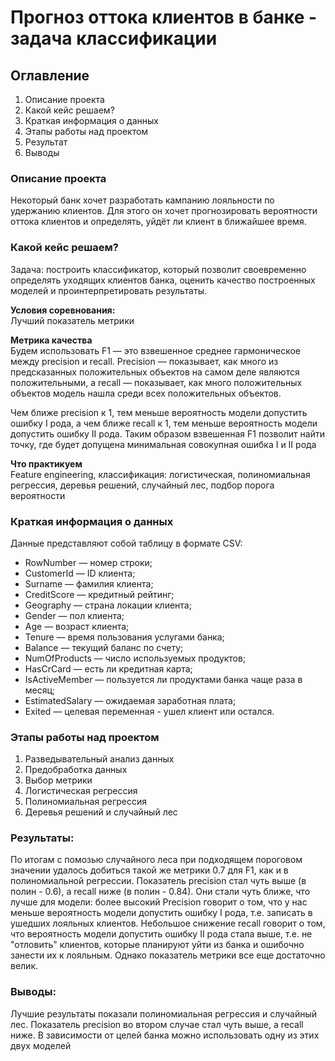 # Прогноз оттока клиентов в банке - задача классификации

## Оглавление  
1. Описание проекта
2. Какой кейс решаем? 
3. Краткая информация о данных
4. Этапы работы над проектом
5. Результат  
6. Выводы

### Описание проекта    
Некоторый банк хочет разработать кампанию лояльности по удержанию клиентов. Для этого он хочет прогнозировать вероятности оттока клиентов и определять, уйдёт ли клиент в ближайшее время. 

### Какой кейс решаем?    
Задача: построить классификатор, который позволит своевременно определять уходящих клиентов банка, оценить качество построенных моделей и проинтерпретировать результаты.

**Условия соревнования:**  
Лучший показатель метрики

**Метрика качества**     
Будем использовать F1 — это взвешенное среднее гармоническое между precision и recall. Precision — показывает, как много из предсказанных положительных объектов на самом деле являются положительными, a recall — показывает, как много положительных объектов модель нашла среди всех положительных объектов. 

Чем ближе precision к 1, тем меньше вероятность модели допустить ошибку I рода, а чем ближе recall к 1, тем меньше вероятность модели допустить ошибку II рода. Таким образом взвешенная F1 позволит найти точку, где будет допущена минимальная совокупная ошибка I и II рода

**Что практикуем**     
Feature engineering, классификация: логистическая, полиномиальная регрессия, деревья решений, случайный лес, подбор порога вероятности

### Краткая информация о данных
Данные представляют собой таблицу в формате CSV:

- RowNumber — номер строки;
- CustomerId — ID клиента;
- Surname — фамилия клиента;
- CreditScore — кредитный рейтинг;
- Geography — страна локации клиента;
- Gender — пол клиента;
- Age — возраст клиента;
- Tenure — время пользования услугами банка;
- Balance — текущий баланс по счету;
- NumOfProducts — число используемых продуктов;
- HasCrCard — есть ли кредитная карта;
- IsActiveMember — пользуется ли продуктами банка чаще раза в месяц;
- EstimatedSalary — ожидаемая заработная плата;
- Exited — целевая переменная - ушел клиент или остался.


### Этапы работы над проектом  
1. Разведывательный анализ данных
2. Предобработка данных
3. Выбор метрики
4. Логистическая регрессия
5. Полиномиальная регрессия
6. Деревья решений и случайный лес

### Результаты:  

По итогам с помозью случайного леса при подходящем пороговом значении удалось добиться такой же метрики 0.7 для F1, как и в полиномиальной регрессии. Показатель precision стал чуть выше (в полин - 0.6), а recall ниже (в полин - 0.84). Они стали чуть ближе, что лучше для модели: более высокий Precision говорит о том, что у нас меньше вероятность модели допустить ошибку I рода, т.е. записать в ушедших лояльных клиентов. Небольшое снижение recall говорит о том, что вероятность модели допустить ошибку II рода стала выше, т.е. не "отловить" клиентов, которые планируют уйти из банка и ошибочно занести их к лояльным. Однако показатель метрики все еще достаточно велик.

### Выводы:  

Лучшие результаты показали полиномиальная регрессия и случайный лес. Показатель precision во втором случае стал чуть выше, а recall ниже. В зависимости от целей банка можно использовать одну из этих двух моделей

